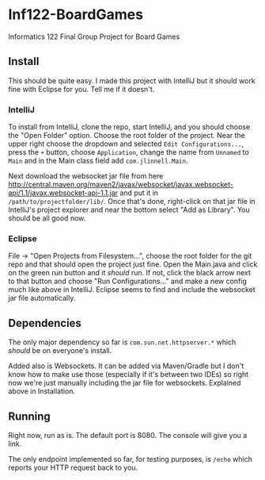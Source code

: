# Inf122-BoardGames
Informatics 122 Final Group Project for Board Games

## Install
This should be quite easy. I made this project with IntelliJ but it should work fine with Eclipse for you. Tell me if it doesn't.

### IntelliJ
To install from IntelliJ, clone the repo, start IntelliJ, and you should choose the "Open Folder" option. Choose the root folder of the project. Near the upper right choose the dropdown and selected `Edit Configurations...`, press the `+` button, choose `Application`, change the name from `Unnamed` to `Main` and in the Main class field add `com.jlinnell.Main`.

Next download the websocket jar file from here http://central.maven.org/maven2/javax/websocket/javax.websocket-api/1.1/javax.websocket-api-1.1.jar and put it in `/path/to/projectfolder/lib/`. Once that's done, right-click on that jar file in IntelliJ's project explorer and near the bottom select "Add as Library". You should be all good now.

### Eclipse
File -> "Open Projects from Filesystem...", choose the root folder for the git repo and that should open the project just fine. Open the Main.java and click on the green run button and it _should_ run. If not, click the black arrow next to that button and choose "Run Configurations..." and make a new config much like above in IntelliJ. Eclipse seems to find and include the websocket jar file automatically.

## Dependencies
The only major dependency so far is `com.sun.net.httpserver.*` which _should_ be on everyone's install.

Added also is Websockets. It can be added via Maven/Gradle but I don't know how to make use those (especially if it's between two IDEs) so right now we're just manually including the jar file for websockets. Explained above in Installation.

## Running
Right now, run as is. The default port is 8080. The console will give you a link.

The only endpoint implemented so far, for testing purposes, is `/echo` which reports your HTTP request back to you.
